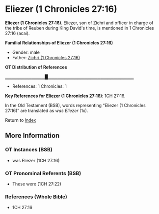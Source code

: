# Eliezer (1 Chronicles 27:16)
**Eliezer (1 Chronicles 27:16)**. 
Eliezer, son of Zichri and officer in charge of the tribe of Reuben during King David's time, is mentioned in 1 Chronicles 27:16 (acai). 




**Familial Relationships of Eliezer (1 Chronicles 27:16)**


* Gender: male
* Father: [Zichri (1 Chronicles 27:16)](Zichri.7.md)


**OT Distribution of References**

▁▁▁▁▁▁▁▁▁▁▁▁█▁▁▁▁▁▁▁▁▁▁▁▁▁▁▁▁▁▁▁▁▁▁▁▁▁▁
* References: 1 Chronicles: 1



**Key References for Eliezer (1 Chronicles 27:16)**: 
1CH 27:16. 


In the Old Testament (BSB), words representing “Eliezer (1 Chronicles 27:16)” are translated as 
*was Eliezer* (1x). 




Return to [Index](00-Index.md)

## More Information

### OT Instances (BSB)

* was Eliezer (1CH 27:16)



### OT Pronominal Referents (BSB)

* These were (1CH 27:22)



### References (Whole Bible)

* 1CH 27:16



